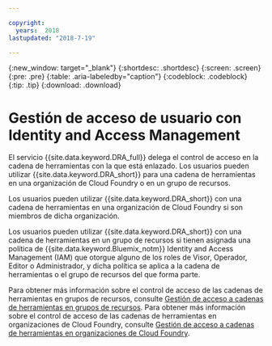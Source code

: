 ```yaml
---

copyright:
  years:  2018
lastupdated: "2018-7-19"

---
```


{:new_window: target="_blank"}
{:shortdesc: .shortdesc}
{:screen: .screen}
{:pre: .pre}
{:table: .aria-labeledby="caption"}
{:codeblock: .codeblock}
{:tip: .tip}
{:download: .download}


# Gestión de acceso de usuario con Identity and Access Management

El servicio {{site.data.keyword.DRA_full}} delega el control de acceso en la cadena de herramientas con la que está enlazado. Los usuarios pueden utilizar {{site.data.keyword.DRA_short}} para una cadena de herramientas en una organización de Cloud Foundry o en un grupo de recursos. 

Los usuarios pueden utilizar {{site.data.keyword.DRA_short}} con una cadena de herramientas en una organización de Cloud Foundry si son miembros de dicha organización.

Los usuarios pueden utilizar {{site.data.keyword.DRA_short}} con una cadena de herramientas en un grupo de recursos si tienen asignada una política de {{site.data.keyword.Bluemix_notm}} Identity and Access Management (IAM) que otorgue alguno de los roles de Visor, Operador, Editor o Administrador, y dicha política se aplica a la cadena de herramientas o el grupo de recursos del que forma parte.

Para obtener más información sobre el control de acceso de las cadenas de herramientas en grupos de recursos, consulte [Gestión de acceso a cadenas de herramientas en grupos de recursos](/docs/services/ContinuousDelivery/toolchains_using.html#managing_access_resource_groups). Para obtener más información sobre el control de acceso de las cadenas de herramientas en organizaciones de Cloud Foundry, consulte [Gestión de acceso a cadenas de herramientas en organizaciones de Cloud Foundry](/docs/services/ContinuousDelivery/toolchains_using.html#managing_access_orgs).
